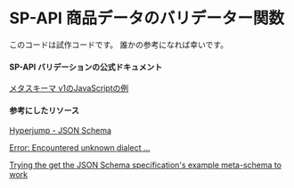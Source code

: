# SP-API 商品データのバリデーター関数
このコードは試作コードです。
誰かの参考になれば幸いです。

#### SP-API バリデーションの公式ドキュメント
[メタスキーマ v1のJavaScriptの例](https://developer-docs.amazon.com/sp-api/lang-ja_JP/docs/product-type-definition-meta-schema-v1-example-javascript)

#### 参考にしたリソース
[Hyperjump - JSON Schema](https://www.npmjs.com/package/@hyperjump/json-schema)

[Error: Encountered unknown dialect ...](https://github.com/hyperjump-io/json-schema/issues/45)

[Trying the get the JSON Schema specification's example meta-schema to work](https://stackoverflow.com/questions/76851408/trying-the-get-the-json-schema-specifications-example-meta-schema-to-work)